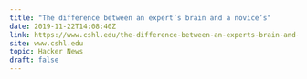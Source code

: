 ```yaml
---
title: "The difference between an expert’s brain and a novice’s"
date: 2019-11-22T14:08:40Z
link: https://www.cshl.edu/the-difference-between-an-experts-brain-and-a-novices/?utm_medium=RSS&utm_source=hune
site: www.cshl.edu
topic: Hacker News
draft: false
---
```

